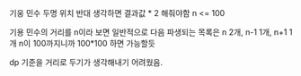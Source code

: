 기웅 민수 두명 위치 반대 생각하면
결과값 \* 2 해줘야함
n <= 100

기용 민수의 거리를 n이라 보면
일반적으로 다음 파생되는 목록은
n 2개, n-1 1개, n+1 1개
n이 100까지니까 100\*100 하면 가능할듯

dp 기준을 거리로 두기가 생각해내기 어려웠음.
